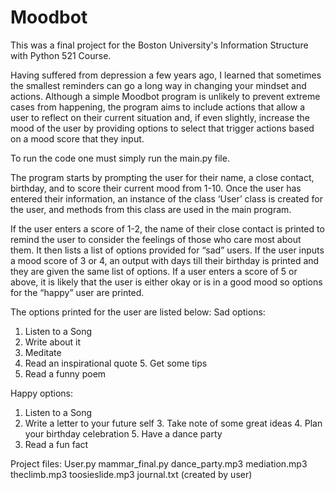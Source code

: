 # Moodbot
This was a final project for the Boston University's Information Structure with Python 521 Course.

Having suffered from depression a few years ago, I learned that sometimes the smallest reminders can go a long way in changing your mindset and actions. Although a simple Moodbot program is unlikely to prevent extreme cases from happening, the program aims to include actions that allow a user to reflect on their current situation and, if even slightly, increase the mood of the user by providing options to select that trigger actions based on a mood score that they input.

To run the code one must simply run the main.py file.

The program starts by prompting the user for their name, a close contact, birthday, and to score their current mood from 1-10. Once the user has entered their information, an instance of the class ‘User’ class is created for the user, and methods from this class are used in the main program.

If the user enters a score of 1-2, the name of their close contact is printed to remind the user to consider the feelings of those who care most about them. It then lists a list of options provided for “sad” users. If the user inputs a mood score of 3 or 4, an output with days till their birthday is printed and they are given the same list of options. If a user enters a score of 5 or above, it is likely that the user is either okay or is in a good mood so options for the “happy” user are printed.

The options printed for the user are listed below:
Sad options:
1. Listen to a Song
2. Write about it
3. Meditate
4. Read an inspirational quote 5. Get some tips
6. Read a funny poem

Happy options:
1. Listen to a Song
2. Write a letter to your future self 3. Take note of some great ideas 4. Plan your birthday celebration 5. Have a dance party
6. Read a fun fact

Project files:
User.py
mammar_final.py 
dance_party.mp3 
mediation.mp3 
theclimb.mp3
toosieslide.mp3
journal.txt (created by user)

